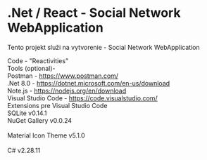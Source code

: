 # .Net / React - Social Network WebApplication
Tento projekt služi na vytvorenie - Social Network WebApplication

Code - "Reactivities"<br/>
Tools (optional)-<br/>
Postman - https://www.postman.com/<br/>
.Net 8.0 - https://dotnet.microsoft.com/en-us/download<br/>
Note.js - https://nodejs.org/en/download<br/>
Visual Studio Code - https://code.visualstudio.com/<br/>
Extensions pre Visual Studio Code<br/>
        SQLite  v0.14.1<br/> 
        NuGet Gallery  v0.0.24<br/>   
        Material Icon Theme  v5.1.0<br/>   
        C#  v2.28.11<br/>   
